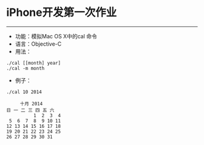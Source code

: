 # iPhone开发第一次作业
---

- 功能：模拟Mac OS X中的cal 命令
- 语言：Objective-C
- 用法：

`./cal [[month] year]`  
`./cal -m month`


- 例子：

`./cal 10 2014`

```
     十月 2014
日 一 二 三 四 五 六 
          1  2  3  4 
 5  6  7  8  9 10 11 
12 13 14 15 16 17 18 
19 20 21 22 23 24 25 
26 27 28 29 30 31 

```
